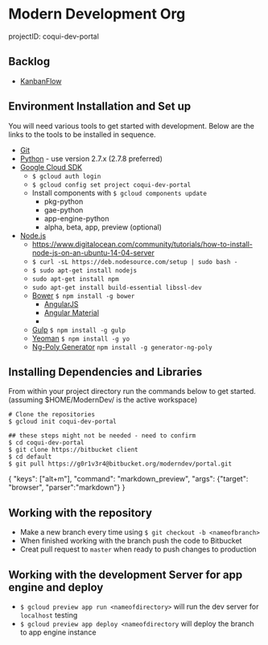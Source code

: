 Modern Development Org
======================
projectID: coqui-dev-portal

## Backlog
* [KanbanFlow](https://kanbanflow.com)

## Environment Installation and Set up
You will need various tools to get started with development. Below are the links to the tools to be installed in sequence.

* [Git](http://git-scm.com/)
* [Python](https://www.python.org/) - use version 2.7.x (2.7.8 preferred)
* [Google Cloud SDK](https://cloud.google.com/sdk/)
    - `$ gcloud auth login`
    - `$ gcloud config set project coqui-dev-portal`
    - Install components with `$ gcloud components update`
        + pkg-python
        + gae-python
        + app-engine-python
        + alpha, beta, app, preview (optional)
* [Node.js](https://nodejs.org/)
    - https://www.digitalocean.com/community/tutorials/how-to-install-node-js-on-an-ubuntu-14-04-server
    - `$ curl -sL https://deb.nodesource.com/setup | sudo bash -`
    - `$ sudo apt-get install nodejs`
    - `sudo apt-get install npm`
    - `sudo apt-get install build-essential libssl-dev`
    - [Bower](http://bower.io/) `$ npm install -g bower`
        + [AngularJS](https://angularjs.org/)
        + [Angular Material](https://material.angularjs.org/)
        + []()
    - [Gulp](http://gulpjs.com/) `$ npm install -g gulp`
    - [Yeoman](http://yeoman.io/) `$ npm install -g yo`
    - [Ng-Poly Generator](https://github.com/dustinspecker/generator-ng-poly) `npm install -g generator-ng-poly`

## Installing Dependencies and Libraries
From within your project directory run the commands below to get started.
(assuming $HOME/ModernDev/ is the active workspace) 

``` 
# Clone the repositories
$ gcloud init coqui-dev-portal

## these steps might not be needed - need to confirm
$ cd coqui-dev-portal
$ git clone https://bitbucket client
$ cd default
$ git pull https://g0r1v3r4@bitbucket.org/moderndev/portal.git
```

{ "keys": ["alt+m"], "command": "markdown_preview", "args": {"target": "browser", "parser":"markdown"} }

## Working with the repository
* Make a new branch every time using `$ git checkout -b <nameofbranch>`
* When finished working with the branch push the code to Bitbucket
* Creat pull request to `master` when ready to push changes to production

## Working with the development Server for app engine and deploy
+ `$ gcloud preview app run <nameofdirectory>` will run the dev server for `localhost` testing
+ `$ gcloud preview app deploy <nameofdirectory` will deploy the branch to app engine instance